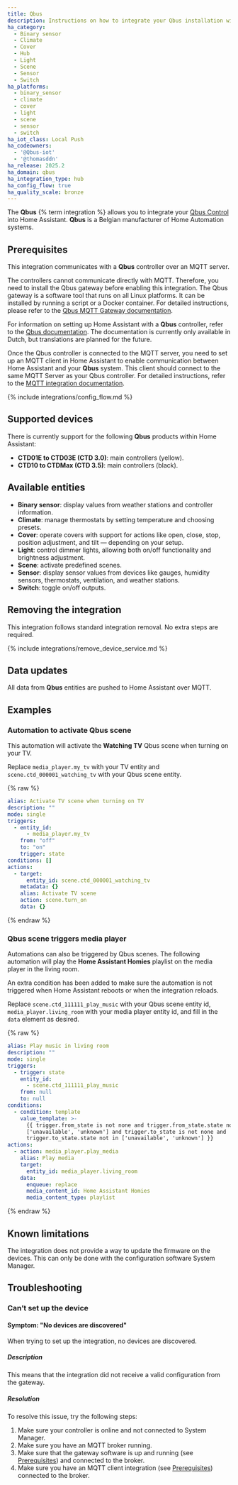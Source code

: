 ```yaml
---
title: Qbus
description: Instructions on how to integrate your Qbus installation with Home Assistant.
ha_category:
  - Binary sensor
  - Climate
  - Cover
  - Hub
  - Light
  - Scene
  - Sensor
  - Switch
ha_platforms:
  - binary_sensor
  - climate
  - cover
  - light
  - scene
  - sensor
  - switch
ha_iot_class: Local Push
ha_codeowners:
  - '@Qbus-iot'
  - '@thomasddn'
ha_release: 2025.2
ha_domain: qbus
ha_integration_type: hub
ha_config_flow: true
ha_quality_scale: bronze
---
```


The **Qbus** {% term integration %} allows you to integrate your [Qbus Control](https://www.qbus.be) into Home Assistant. **Qbus** is a Belgian manufacturer of Home Automation systems.

## Prerequisites

This integration communicates with a **Qbus** controller over an MQTT server.

The controllers cannot communicate directly with MQTT. Therefore, you need to install the Qbus gateway before enabling this integration. The Qbus gateway is a software tool that runs on all Linux platforms. It can be installed by running a script or a Docker container. For detailed instructions, please refer to the [Qbus MQTT Gateway documentation](https://github.com/Qbus-iot/qbus-mqttgw).

For information on setting up Home Assistant with a **Qbus** controller, refer to the [Qbus documentation](https://iot.qbus.be/). The documentation is currently only available in Dutch, but translations are planned for the future.

Once the Qbus controller is connected to the MQTT server, you need to set up an MQTT client in Home Assistant to enable communication between Home Assistant and your **Qbus** system. This client should connect to the same MQTT Server as your Qbus controller. For detailed instructions, refer to the [MQTT integration documentation](https://www.home-assistant.io/integrations/mqtt/).

{% include integrations/config_flow.md %}

## Supported devices

There is currently support for the following **Qbus** products within Home Assistant:

- **CTD01E to CTD03E (CTD 3.0)**: main controllers (yellow).
- **CTD10 to CTDMax (CTD 3.5)**: main controllers (black).

## Available entities

- **Binary sensor**: display values from weather stations and controller information.
- **Climate**: manage thermostats by setting temperature and choosing presets.
- **Cover**: operate covers with support for actions like open, close, stop, position adjustment, and tilt — depending on your setup.
- **Light**: control dimmer lights, allowing both on/off functionality and brightness adjustment.
- **Scene**: activate predefined scenes.
- **Sensor**: display sensor values from devices like gauges, humidity sensors, thermostats, ventilation, and weather stations.
- **Switch**: toggle on/off outputs.

## Removing the integration

This integration follows standard integration removal. No extra steps are required.

{% include integrations/remove_device_service.md %}

## Data updates

All data from **Qbus** entities are pushed to Home Assistant over MQTT.

## Examples

### Automation to activate Qbus scene

This automation will activate the **Watching TV** Qbus scene when turning on your TV.

Replace `media_player.my_tv` with your TV entity and `scene.ctd_000001_watching_tv` with your Qbus scene entity.

{% raw %}

```yaml
alias: Activate TV scene when turning on TV
description: ""
mode: single
triggers:
  - entity_id:
      - media_player.my_tv
    from: "off"
    to: "on"
    trigger: state
conditions: []
actions:
  - target:
      entity_id: scene.ctd_000001_watching_tv
    metadata: {}
    alias: Activate TV scene
    action: scene.turn_on
    data: {}
```

{% endraw %}

### Qbus scene triggers media player

Automations can also be triggered by Qbus scenes. The following automation will play the **Home Assistant Homies** playlist on the media player in the living room.

An extra condition has been added to make sure the automation is not triggered when Home Assistant reboots or when the integration reloads.

Replace `scene.ctd_111111_play_music` with your Qbus scene entity id, `media_player.living_room` with your media player entity id, and fill in the `data` element as desired.

{% raw %}

```yaml
alias: Play music in living room
description: ""
mode: single
triggers:
  - trigger: state
    entity_id:
      - scene.ctd_111111_play_music
    from: null
    to: null
conditions:
  - condition: template
    value_template: >-
      {{ trigger.from_state is not none and trigger.from_state.state not in
      ['unavailable', 'unknown'] and trigger.to_state is not none and
      trigger.to_state.state not in ['unavailable', 'unknown'] }}
actions:
  - action: media_player.play_media
    alias: Play media
    target:
      entity_id: media_player.living_room
    data:
      enqueue: replace
      media_content_id: Home Assistant Homies
      media_content_type: playlist
```

{% endraw %}

## Known limitations

The integration does not provide a way to update the firmware on the devices. This can only be done with the configuration software System Manager.

## Troubleshooting

### Can’t set up the device

#### Symptom: "No devices are discovered"

When trying to set up the integration, no devices are discovered.

##### Description

This means that the integration did not receive a valid configuration from the gateway.

##### Resolution

To resolve this issue, try the following steps:

1. Make sure your controller is online and not connected to System Manager.
2. Make sure you have an MQTT broker running.
3. Make sure that the gateway software is up and running (see [Prerequisites](#prerequisites)) and connected to the broker.
4. Make sure you have an MQTT client integration (see [Prerequisites](#prerequisites)) connected to the broker.
